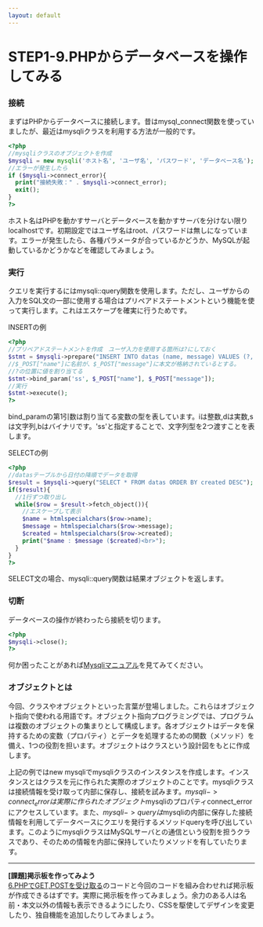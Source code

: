```yaml
---
layout: default
---
```

# STEP1-9.PHPからデータベースを操作してみる

### 接続

まずはPHPからデータベースに接続します。昔はmysql_connect関数を使っていましたが、最近はmysqliクラスを利用する方法が一般的です。

```php
<?php
//mysqliクラスのオブジェクトを作成
$mysqli = new mysqli('ホスト名', 'ユーザ名', 'パスワード', 'データベース名');
//エラーが発生したら
if ($mysqli->connect_error){
  print("接続失敗：" . $mysqli->connect_error);
  exit();
}
?>
```
ホスト名はPHPを動かすサーバとデータベースを動かすサーバを分けない限りlocalhostです。初期設定ではユーザ名はroot、パスワードは無しになっています。エラーが発生したら、各種パラメータが合っているかどうか、MySQLが起動しているかどうかなどを確認してみましょう。

### 実行

クエリを実行するにはmysqli::query関数を使用します。ただし、ユーザからの入力をSQL文の一部に使用する場合はプリペアドステートメントという機能を使って実行します。これはエスケープを確実に行うためです。

INSERTの例

```php
<?php
//プリペアドステートメントを作成　ユーザ入力を使用する箇所は?にしておく
$stmt = $mysqli->prepare("INSERT INTO datas (name, message) VALUES (?, ?)");
//$_POST["name"]に名前が、$_POST["message"]に本文が格納されているとする。
//?の位置に値を割り当てる
$stmt->bind_param('ss', $_POST["name"], $_POST["message"]);
//実行
$stmt->execute();
?>
```

bind_paramの第1引数は割り当てる変数の型を表しています。iは整数,dは実数,sは文字列,bはバイナリです。'ss'と指定することで、文字列型を2つ渡すことを表します。

SELECTの例

```php
<?php
//datasテーブルから日付の降順でデータを取得
$result = $mysqli->query("SELECT * FROM datas ORDER BY created DESC");
if($result){
  //1行ずつ取り出し
  while($row = $result->fetch_object()){
    //エスケープして表示
    $name = htmlspecialchars($row->name);
    $message = htmlspecialchars($row->message);
    $created = htmlspecialchars($row->created);
    print("$name : $message ($created)<br>");
  }
}
?>
```
SELECT文の場合、mysqli::query関数は結果オブジェクトを返します。

### 切断

データベースの操作が終わったら接続を切ります。

```php
<?php
$mysqli->close();
?>
```

何か困ったことがあれば[Mysqliマニュアル](http://jp2.php.net/manual/ja/book.mysqli.php)を見てみてください。

### オブジェクトとは
今回、クラスやオブジェクトといった言葉が登場しました。これらはオブジェクト指向で使われる用語です。オブジェクト指向プログラミングでは、プログラムは複数のオブジェクトの集まりとして構成します。各オブジェクトはデータを保持するための変数（プロパティ）とデータを処理するための関数（メソッド）を備え、1つの役割を担います。オブジェクトはクラスという設計図をもとに作成します。

上記の例ではnew mysqliでmysqliクラスのインスタンスを作成します。インスタンスとはクラスを元に作られた実際のオブジェクトのことです。mysqliクラスは接続情報を受け取って内部に保存し、接続を試みます。$mysqli->connect_errorは実際に作られたオブジェクト$mysqliのプロパティconnect_errorにアクセスしています。また、$mysqli->queryは$mysqliの内部に保存した接続情報を利用してデータベースにクエリを発行するメソッドqueryを呼び出しています。このようにmysqliクラスはMySQLサーバとの通信という役割を担うクラスであり、そのための情報を内部に保持していたりメソッドを有していたります。

***

**[課題]掲示板を作ってみよう**  
[6.PHPでGET,POSTを受け取る](6.html)のコードと今回のコードを組み合わせれば掲示板が作成できるはずです。実際に掲示板を作ってみましょう。余力のある人は名前・本文以外の情報も表示できるようにしたり、CSSを駆使してデザインを変更したり、独自機能を追加したりしてみましょう。